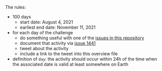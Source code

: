 The rules:
- 100 days
  - start date: August 4, 2021
  - earliest end date: November 11, 2021
- for each day of the challenge
  - do something useful with one of the [issues in this repository](https://github.com/Daniel-Mietchen/ideas/issues/)
  - document that activity via [issue 1441](https://github.com/Daniel-Mietchen/ideas/issues/1441)
  - tweet about the activity
  - include a link to the tweet into this overview file
- definition of ```day```: the activity should occur within 24h of the time when the associated date is valid at least somewhere on Earth

